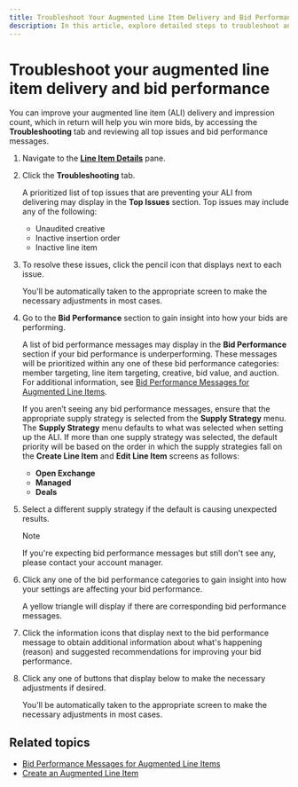 ```yaml
---
title: Troubleshoot Your Augmented Line Item Delivery and Bid Performance
description: In this article, explore detailed steps to troubleshoot and enhance Augmented Line Item (ALI) delivery, bid performance, and impression count.
---
```


# Troubleshoot your augmented line item delivery and bid performance

You can improve your augmented line item (ALI) delivery and impression count, which in return will help you win more bids, by accessing the **Troubleshooting** tab and reviewing all top issues and bid performance messages.

1. Navigate to the **[Line Item Details](view-line-item-details.md)** pane.
1. Click the **Troubleshooting** tab.

    A prioritized list of top issues that are preventing your ALI from delivering may display in the **Top Issues** section. Top issues may include any of the following:
    - Unaudited creative
    - Inactive insertion order
    - Inactive line item

1. To resolve these issues, click the pencil icon that displays next to each issue.

    You'll be automatically taken to the appropriate screen to make the necessary adjustments in most cases.

1. Go to the **Bid Performance** section to gain insight into how your bids are performing.

    A list of bid performance messages may display in the **Bid Performance** section if your bid performance is underperforming. These messages will be prioritized within any one of these bid performance categories: member targeting, line item targeting, creative, bid value, and auction. For additional information, see [Bid Performance Messages for Augmented Line Items](bid-performance-messages-for-augmented-line-items.md).

    If you aren’t seeing any bid performance messages, ensure that the appropriate supply strategy is selected from the **Supply Strategy** menu. The **Supply Strategy** menu defaults to what was selected when setting up the ALI. If more than one supply strategy was selected, the default priority will be based on the order in which the supply strategies fall on the **Create Line Item** and **Edit Line Item** screens as follows:
    - **Open Exchange**
    - **Managed**
    - **Deals**

1. Select a different supply strategy if the default is causing unexpected results.

    > [!NOTE]
    > If you're expecting bid performance messages but still don't see any, please contact your account manager.

1. Click any one of the bid performance categories to gain insight into how your settings are affecting your bid performance.

    A yellow triangle will display if there are corresponding bid performance messages.

1. Click the information icons that display next to the bid performance message to obtain additional information about what's happening  (reason) and suggested recommendations for improving your bid performance.
1. Click any one of buttons that display below to make the necessary adjustments if desired.

    You'll be automatically taken to the appropriate screen to make the necessary adjustments in most cases.

## Related topics

- [Bid Performance Messages for Augmented Line Items](bid-performance-messages-for-augmented-line-items.md)
- [Create an Augmented Line Item](create-an-augmented-line-item-ali.md)
